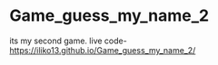 # Game_guess_my_name_2
its my second game.
live code- https://iliko13.github.io/Game_guess_my_name_2/
